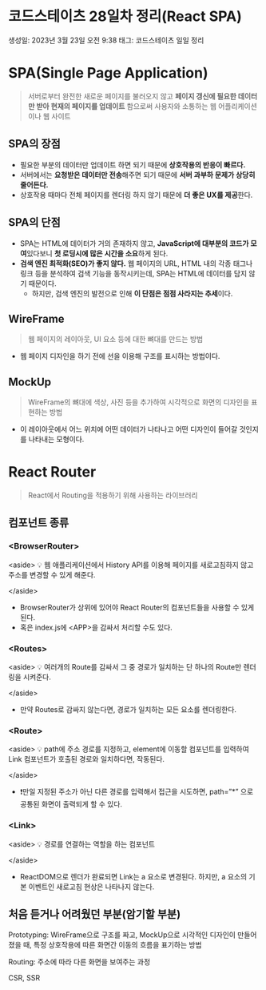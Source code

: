 # 코드스테이츠 28일차 정리(React SPA)

생성일: 2023년 3월 23일 오전 9:38
태그: 코드스테이츠 일일 정리

# SPA(Single Page Application)

> 서버로부터 완전한 새로운 페이지를 불러오지 않고 **페이지 갱신에 필요한 데이터만 받아 현재의 페이지를 업데이트** 함으로써 사용자와 소통하는 웹 어플리케이션이나 웹 사이트
> 

## SPA의 장점

- 필요한 부분의 데이터만 업데이트 하면 되기 때문에 **상호작용의 반응이 빠르다.**
- 서버에서는 **요청받은 데이터만 전송**해주면 되기 때문에 **서버 과부하 문제가 상당히 줄어든다.**
- 상호작용 때마다 전체 페이지를 렌더링 하지 않기 때문에 **더 좋은 UX를 제공**한다.

## SPA의 단점

- SPA는 HTML에 데이터가 거의 존재하지 않고, **JavaScript에 대부분의 코드가 모여**있다보니 **첫 로딩시에 많은 시간을 소요**하게 된다.
- **검색 엔진 최적화(SEO)가 좋지 않다.** 웹 페이지의 URL, HTML 내의 각종 태그나 링크 등을 분석하여 검색 기능을 동작시키는데, SPA는 HTML에 데이터를 담지 않기 때문이다.
    - 하지만, 검색 엔진의 발전으로 인해 **이 단점은 점점 사라지는 추세**이다.

## WireFrame

> 웹 페이지의 레이아웃, UI 요소 등에 대한 뼈대를 만드는 방법
> 
- 웹 페이지 디자인을 하기 전에 선을 이용해 구조를 표시하는 방법이다.

## MockUp

> WireFrame의 뼈대에 색상, 사진 등을 추가하여 시각적으로 화면의 디자인을 표현하는 방법
> 
- 이 레이아웃에서 어느 위치에 어떤 데이터가 나타나고 어떤 디자인이 들어갈 것인지를 나타내는 모형이다.

# React Router

> React에서 Routing을 적용하기 위해 사용하는 라이브러리
> 

## 컴포넌트 종류

### <BrowserRouter\>

<aside\>
💡 웹 애플리케이션에서 History API를 이용해 페이지를 새로고침하지 않고 주소를 변경할 수 있게 해준다.

</aside\>

- BrowserRouter가 상위에 있어야 React Router의 컴포넌트들을 사용할 수 있게 된다.
- 혹은 index.js에 <APP\>을 감싸서 처리할 수도 있다.

### <Routes\>

<aside\>
💡 여러개의 Route를 감싸서 그 중 경로가 일치하는 단 하나의 Route만 렌더링을 시켜준다.

</aside\>

- 만약 Routes로 감싸지 않는다면, 경로가 일치하는 모든 요소를 렌더링한다.

### <Route\>

<aside\>
💡 path에 주소 경로를 지정하고, element에 이동할 컴포넌트를 입력하여 Link 컴포넌트가 호출된 경로와 일치하다면, 작동된다.

</aside\>

- ❗만일 지정된 주소가 아닌 다른 경로를 입력해서 접근을 시도하면, path=”*” 으로 공통된 화면이 출력되게 할 수 있다.

### <Link\>

<aside\>
💡 경로를 연결하는 역할을 하는 컴포넌트

</aside\>

- ReactDOM으로 렌더가 완료되면 Link는 a 요소로 변경된다.
하지만, a 요소의 기본 이벤트인 새로고침 현상은 나타나지 않는다.

## 처음 듣거나 어려웠던 부분(암기할 부분)

Prototyping: WireFrame으로 구조를 짜고, MockUp으로 시각적인 디자인이 만들어졌을 때, 특정 상호작용에 따른 화면간 이동의 흐름을 표기하는 방법

Routing: 주소에 따라 다른 화면을 보여주는 과정

CSR, SSR
